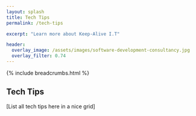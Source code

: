 ```yaml
---
layout: splash
title: Tech Tips
permalink: /tech-tips

excerpt: "Learn more about Keep-Alive I.T"

header:
  overlay_image: /assets/images/software-development-consultancy.jpg
  overlay_filter: 0.74
---
```


{% include breadcrumbs.html %}


## Tech Tips

[List all tech tips here in a nice grid]